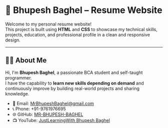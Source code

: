 # 💼 Bhupesh Baghel – Resume Website

Welcome to my personal resume website!  
This project is built using **HTML** and **CSS** to showcase my technical skills, projects, education, and professional profile in a clean and responsive design.

---

## 👨‍💻 About Me

Hi, I'm **Bhupesh Baghel**, a passionate BCA student and self-taught programmer.  
I have the capability to **learn new skills depending on demand** and continuously improve by building real-world projects and sharing knowledge.

- 📧 Email: [MrBhupeshBaghel@gmail.com](mailto:MrBhupeshBaghel@gmail.com)  
- 📞 Phone: +91-9761976695  
- 🌐 GitHub: [MR-BHUPESH-BAGHEL](https://github.com/MR-BHUPESH-BAGHEL)  
- 📺 YouTube: [JustLearningWith Bhupesh Baghel](https://www.youtube.com/@JustLearningWithBhupeshBaghel)
